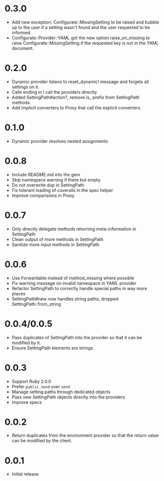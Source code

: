 # 0.3.0

* Add new exception: Configurate::MissingSetting to be raised and bubble up to the user
  if a setting wasn't found and the user requested to be informed.
* Configurate::Provider::YAML got the new option raise_on_missing to raise
  Configurate::MissingSetting if the requested key is not in the YAML document.

# 0.2.0

* Dynamic provider listens to reset_dynamic! message and forgets all settings on it.
* Calls ending in ! call the providers directly.
* Added SettingPath#action?, remove is_ prefix from SettingPath methods.
* Add implicit converters to Proxy that call the explicit converters.

# 0.1.0

* Dynamic provider resolves nested assignments

# 0.0.8

* Include README.md into the gem
* Skip namespace warning if there but empty
* Do not overwrite dup in SettingPath
* Fix tolerant loading of coveralls in the spec helper
* Improve comparisions in Proxy

# 0.0.7

* Only directly delegate methods returning meta-information in SettingPath
* Clean output of more methods in SettingPath
* Sanitize more input methods in SettingPath

# 0.0.6

* Use Forwardable instead of method_missing where possible
* Fix warning message on invalid namespace in YAML provider
* Refactor SettingPath to correctly handle special paths in way more places
* SettingPath#new now handles string paths, dropped SettingPath::from_string

# 0.0.4/0.0.5

* Pass duplicates of SettingPath into the provider so that it can be modified by it.
* Ensure SettingPath elements are strings

# 0.0.3

* Support Ruby 2.0.0
* Prefer `public_send` over `send`
* Manage setting paths through dedicated objects
* Pass new SettingPath objects directly into the providers
* Improve specs

# 0.0.2

* Return duplicates from the environment provider so that the return value can be modified by the client.

# 0.0.1

* Initial release
